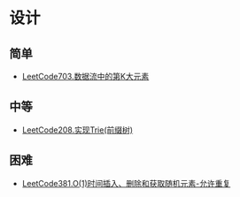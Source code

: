 # 设计
## 简单
- [LeetCode703.数据流中的第K大元素](docs/LeetCode703.数据流中的第K大元素.md)
## 中等
- [LeetCode208.实现Trie(前缀树)](docs/LeetCode208.实现Trie(前缀树).md)
## 困难
- [LeetCode381.O(1)时间插入、删除和获取随机元素-允许重复](docs/LeetCode381.O(1)时间插入、删除和获取随机元素-允许重复.md)
